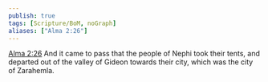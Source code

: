 ```yaml
---
publish: true
tags: [Scripture/BoM, noGraph]
aliases: ["Alma 2:26"]
---
```

[Alma 2:26](https://churchofjesuschrist.org/study/scriptures/bofm/alma/2?lang=eng&id=p26#p26) And it came to pass that the people of Nephi took their tents, and departed out of the valley of Gideon towards their city, which was the city of Zarahemla.
